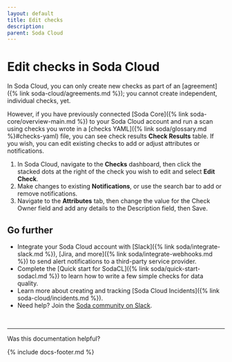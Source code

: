 ```yaml
---
layout: default
title: Edit checks
description: 
parent: Soda Cloud
---
```


# Edit checks in Soda Cloud <!--Linked to UI, access Shlink-->

In Soda Cloud, you can only create new checks as part of an [agreement]({% link soda-cloud/agreements.md %}); you cannot create independent, individual checks, yet.

However, if you have previously connected [Soda Core]({% link soda-core/overview-main.md %}) to your Soda Cloud account and run a scan using checks you wrote in a [checks YAML]({% link soda/glossary.md %}#checks-yaml) file, you can see check results **Check Results** table. If you wish, you can edit existing checks to add or adjust attributes or notifications.

1. In Soda Cloud, navigate to the **Checks** dashboard, then click the stacked dots at the right of the check you wish to edit and select **Edit Check**.
2. Make changes to existing **Notifications**, or use the search bar to add or remove notifications.
3. Navigate to the **Attributes** tab, then change the value for the Check Owner field and add any details to the Description field, then Save.

## Go further

* Integrate your Soda Cloud account with [Slack]({% link soda/integrate-slack.md %}), [Jira, and more]({% link soda/integrate-webhooks.md %}) to send alert notifications to a third-party service provider.
* Complete the [Quick start for SodaCL]({% link soda/quick-start-sodacl.md %}) to learn how to write a few simple checks for data quality.
* Learn more about creating and tracking [Soda Cloud Incidents]({% link soda-cloud/incidents.md %}).
* Need help? Join the <a href="http://community.soda.io/slack" target="_blank"> Soda community on Slack</a>.
<br />

---

Was this documentation helpful?

<!-- LikeBtn.com BEGIN -->
<span class="likebtn-wrapper" data-theme="tick" data-i18n_like="Yes" data-ef_voting="grow" data-show_dislike_label="true" data-counter_zero_show="true" data-i18n_dislike="No"></span>
<script>(function(d,e,s){if(d.getElementById("likebtn_wjs"))return;a=d.createElement(e);m=d.getElementsByTagName(e)[0];a.async=1;a.id="likebtn_wjs";a.src=s;m.parentNode.insertBefore(a, m)})(document,"script","//w.likebtn.com/js/w/widget.js");</script>
<!-- LikeBtn.com END -->

{% include docs-footer.md %}
